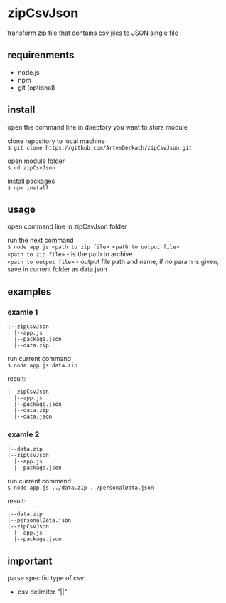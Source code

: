 # zipCsvJson
transform zip file that contains csv jiles to JSON single file

## requirenments
- node.js
- npm
- git (optional)

## install
open the command line in directory you want to store module  

clone repository to local machine  
`$ git clone https://github.com/ArtemDerkach/zipCsvJson.git`  

open module folder  
`$ cd zipCsvJson`

install packages  
`$ npm install`

## usage
open command line in zipCsvJson folder 

run the next command  
`$ node app.js <path to zip file> <path to output file>`  
`<path to zip file>` - is the path to archive  
`<path to output file>` - output file path and name, if no param is given, save in current folder as data.json

## examples

### examle 1
```
|--zipCsvJson
  |--app.js
  |--package.json
  |--data.zip  
```
run current command  
`$ node app.js data.zip`

result:
```
|--zipCsvJson
  |--app.js
  |--package.json
  |--data.zip  
  |--data.json
```

### examle 2
```
|--data.zip 
|--zipCsvJson
  |--app.js
  |--package.json
```
run current command  
`$ node app.js ../data.zip ../personalData.json`

result:
```
|--data.zip  
|--personalData.json
|--zipCsvJson
  |--app.js
  |--package.json

```

## important
parse specific type of csv:
- csv delimiter "||" 
